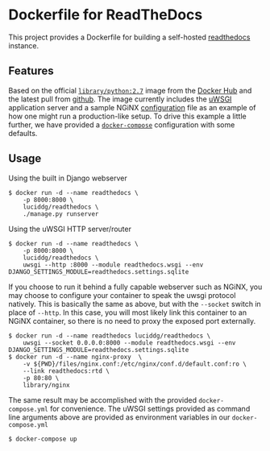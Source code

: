 Dockerfile for ReadTheDocs
==========================

This project provides a Dockerfile for building a self-hosted
[readthedocs](http://readthedocs.org) instance.

Features
--------

Based on the official [`library/python:2.7`](https://github.com/docker-library/python/blob/15798abb6cfb145344462a345db4b572227fb859/2.7/Dockerfile)
image from the [Docker Hub](https://hub.docker.com/_/python/) and the latest
pull from [github](https://github.com/rtfd/readthedocs.org). The image currently
includes the [uWSGI](http://uwsgi-docs.readthedocs.org) application server and
a sample NGiNX [configuration](files/nginx.conf) file as an example of how one
might run a production-like setup. To drive this example a little further, we
have provided a [`docker-compose`](docker-compose.yml) configuration with some
defaults.

Usage
-----

Using the built in Django webserver

```shell
$ docker run -d --name readthedocs \
    -p 8000:8000 \
    luciddg/readthedocs \
    ./manage.py runserver
```

Using the uWSGI HTTP server/router

```shell
$ docker run -d --name readthedocs \
    -p 8000:8000 \
    luciddg/readthedocs \
    uwsgi --http :8000 --module readthedocs.wsgi --env DJANGO_SETTINGS_MODULE=readthedocs.settings.sqlite
```

If you choose to run it behind a fully capable webserver such as NGiNX, you
may choose to configure your container to speak the uwsgi protocol natively.
This is basically the same as above, but with the `--socket` switch in place of
`--http`. In this case, you will most likely link this container to an NGiNX
container, so there is no need to proxy the exposed port externally.

```shell
$ docker run -d --name readthedocs luciddg/readthedocs \
    uwsgi --socket 0.0.0.0:8000 --module readthedocs.wsgi --env DJANGO_SETTINGS_MODULE=readthedocs.settings.sqlite
$ docker run -d --name nginx-proxy  \
    -v ${PWD}/files/nginx.conf:/etc/nginx/conf.d/default.conf:ro \
    --link readthedocs:rtd \
    -p 80:80 \
    library/nginx
```

The same result may be accomplished with the provided `docker-compose.yml` for
convenience. The uWSGI settings provided as command line arguments above are
provided as environment variables in our `docker-compose.yml`

    $ docker-compose up

